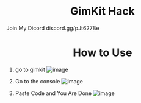 <h1 align="center">GimKit Hack</h1>
Join My Dicord discord.gg/pJt627Be

<h1 align="center">How to Use</h1>

1. go to gimkit
![image](https://user-images.githubusercontent.com/98996547/224056903-45b17bfe-1a46-4e73-9da7-114ab39fcab5.png)



2. Go to the console
![image](https://user-images.githubusercontent.com/98996547/224057118-605d0c54-7831-463c-a05e-82258413b06e.png)



3. Paste Code and You Are Done
![image](https://user-images.githubusercontent.com/98996547/224057671-fd0fda67-be64-4867-adfa-cf3d7cbcb802.png)
